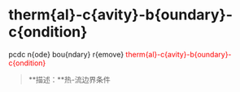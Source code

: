 # therm{al}-c{avity}-b{oundary}-c{ondition}
pcdc n{ode} bou{ndary} r{emove} <span style='color: red;'>therm{al}-c{avity}-b{oundary}-c{ondition}</span>
> **描述：**热-流边界条件

